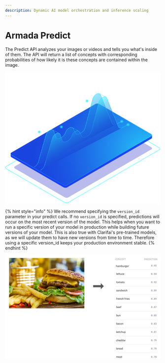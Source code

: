 ```yaml
---
description: Dynamic AI model orchestration and inference scaling
---
```


# Armada Predict

The Predict API analyzes your images or videos and tells you what's inside of them. The API will return a list of concepts with corresponding probabilities of how likely it is these concepts are contained within the image.

![](../../.gitbook/assets/armada.svg)

{% hint style="info" %}
We recommend specifying the `version_id` parameter in your predict calls. If no `version_id` is specified, predictions will occur on the most recent version of the model. This helps when you want to run a specific version of your model in production while building future versions of your model. This is also true with Clarifai's pre-trained models, as we will update them to have new versions from time to time. Therefore using a specific version\_id keeps your production environment stable.
{% endhint %}

![](../../.gitbook/assets/predict%20%282%29%20%282%29%20%281%29%20%283%29.jpg)

